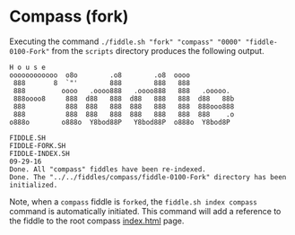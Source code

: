 Compass (fork)
======

Executing the command `./fiddle.sh "fork" "compass" "0000" "fiddle-0100-Fork"` from the `scripts` directory produces
the following output.


    H o u s e
    oooooooooooo  o8o        .o8        .o8  oooo
     888       8  `"'        888        888   888
     888         oooo   .oooo888   .oooo888   888   .ooooo.
     888oooo8     888  d88   888  d88   888   888  d88   88b
     888          888  888   888  888   888   888  888ooo888
     888          888  888   888  888   888   888  888    .o
    o888o        o888o  Y8bod88P   Y8bod88P  o888o  Y8bod8P
    
    FIDDLE.SH
    FIDDLE-FORK.SH
    FIDDLE-INDEX.SH
    09-29-16
    Done. All "compass" fiddles have been re-indexed.
    Done. The "../../fiddles/compass/fiddle-0100-Fork" directory has been initialized.


Note, when a `compass` fiddle is `forked`, the `fiddle.sh index compass` command is automatically initiated.  This 
command will add a reference to the fiddle to the root compass [index.html](index.html) page.



